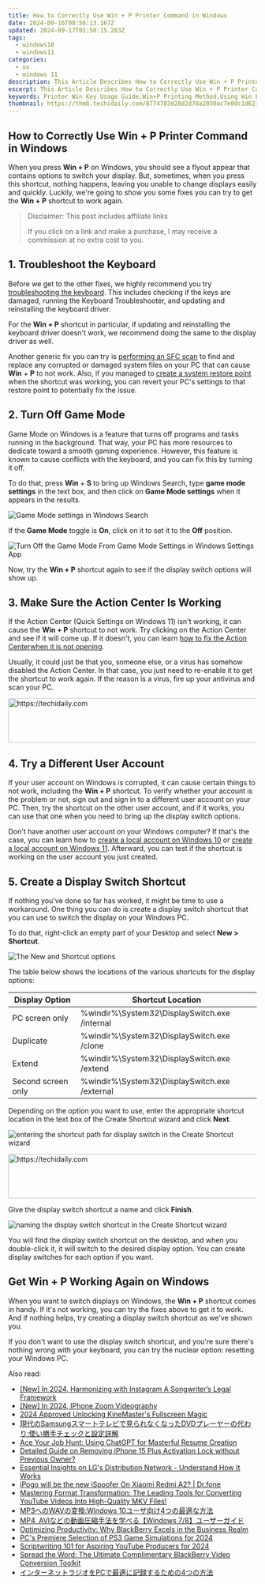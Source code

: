 ```yaml
---
title: How to Correctly Use Win + P Printer Command in Windows
date: 2024-09-16T08:56:13.167Z
updated: 2024-09-17T01:50:15.283Z
tags:
  - windows10
  - windows11
categories:
  - os
  - windows 11
description: This Article Describes How to Correctly Use Win + P Printer Command in Windows
excerpt: This Article Describes How to Correctly Use Win + P Printer Command in Windows
keywords: Printer Win Key Usage Guide,Win+P Printing Method,Using Win P Print Feature,Correct Windows Printer Shortcut,Navigating Win + P Command,Executing Win P in Windows,Mastering Win+P Printer Option
thumbnail: https://thmb.techidaily.com/8774783d28d2d78a2030ac7e0dc1d6230634beecdba672087a8494366974e451.jpg
---
```


## How to Correctly Use Win + P Printer Command in Windows

 When you press **Win + P** on Windows, you should see a flyout appear that contains options to switch your display. But, sometimes, when you press this shortcut, nothing happens, leaving you unable to change displays easily and quickly. Luckily, we're going to show you some fixes you can try to get the **Win + P** shortcut to work again.

>  Disclaimer: This post includes affiliate links
>
>  If you click on a link and make a purchase, I may receive a commission at no extra cost to you.
>

## 1\. Troubleshoot the Keyboard

 Before we get to the other fixes, we highly recommend you try [troubleshooting the keyboard](https://www.makeuseof.com/fix-keyboard-keys-not-working-windows/). This includes checking if the keys are damaged, running the Keyboard Troubleshooter, and updating and reinstalling the keyboard driver.

 For the **Win + P** shortcut in particular, if updating and reinstalling the keyboard driver doesn't work, we recommend doing the same to the display driver as well.

 Another generic fix you can try is [performing an SFC scan](https://www.makeuseof.com/system-file-checker-sfc-windows/) to find and replace any corrupted or damaged system files on your PC that can cause **Win** \+ **P** to not work. Also, if you managed to [create a system restore point](https://www.makeuseof.com/use-system-restore-windows/) when the shortcut was working, you can revert your PC's settings to that restore point to potentially fix the issue.

## 2\. Turn Off Game Mode

 Game Mode on Windows is a feature that turns off programs and tasks running in the background. That way, your PC has more resources to dedicate toward a smooth gaming experience. However, this feature is known to cause conflicts with the keyboard, and you can fix this by turning it off.

 To do that, press **Win** \+ **S** to bring up Windows Search, type **game mode settings** in the text box, and then click on **Game Mode settings** when it appears in the results.

![Game Mode settings in Windows Search](https://static1.makeuseofimages.com/wordpress/wp-content/uploads/2023/07/game-mode-settings-windows-search.jpg)

 If the **Game Mode** toggle is **On**, click on it to set it to the **Off** position.

![Turn Off the Game Mode From Game Mode Settings in Windows Settings App](https://static1.makeuseofimages.com/wordpress/wp-content/uploads/2023/05/1-turn-off-the-game-mode-from-game-mode-settings-in-windows-settings-app.jpg)

 Now, try the **Win + P** shortcut again to see if the display switch options will show up.

## 3\. Make Sure the Action Center Is Working

 If the Action Center (Quick Settings on Windows 11) isn't working, it can cause the **Win + P** shortcut to not work. Try clicking on the Action Center and see if it will come up. If it doesn't, you can learn [how to fix the Action Center](https://www.makeuseof.com/windows-11-action-center-not-opening/)[when it is not opening](http://www.makeuseof.com/windows-11-action-center-not-opening/).

 Usually, it could just be that you, someone else, or a virus has somehow disabled the Action Center. In that case, you just need to re-enable it to get the shortcut to work again. If the reason is a virus, fire up your antivirus and scan your PC.

<!-- affiliate ads begin -->
<a href="https://unicoeye.pxf.io/c/5597632/2134235/18498" target="_top" id="2134235">
  <img src="//a.impactradius-go.com/display-ad/18498-2134235" border="0" alt="https://techidaily.com" width="728" height="90"/>
</a>
<img height="0" width="0" src="https://unicoeye.pxf.io/i/5597632/2134235/18498" style="position:absolute;visibility:hidden;" border="0" />
<!-- affiliate ads end -->

## 4\. Try a Different User Account

 If your user account on Windows is corrupted, it can cause certain things to not work, including the **Win + P** shortcut. To verify whether your account is the problem or not, sign out and sign in to a different user account on your PC. Then, try the shortcut on the other user account, and if it works, you can use that one when you need to bring up the display switch options.

 Don't have another user account on your Windows computer? If that's the case, you can learn how to [create a local account on Windows 10](https://www.makeuseof.com/ways-to-create-local-user-account-windows/) or [create a local account on Windows 11](https://www.makeuseof.com/windows-11-create-local-user-account/). Afterward, you can test if the shortcut is working on the user account you just created.

## 5\. Create a Display Switch Shortcut

 If nothing you've done so far has worked, it might be time to use a workaround. One thing you can do is create a display switch shortcut that you can use to switch the display on your Windows PC.

 To do that, right-click an empty part of your Desktop and select **New > Shortcut**.

![The New and Shortcut options](https://static1.makeuseofimages.com/wordpress/wp-content/uploads/2023/02/new-shortcut-options.jpg)

 The table below shows the locations of the various shortcuts for the display options:

| Display Option     | Shortcut Location                               |
| ------------------ | ----------------------------------------------- |
| PC screen only     | %windir%\\System32\\DisplaySwitch.exe /internal |
| Duplicate          | %windir%\\System32\\DisplaySwitch.exe /clone    |
| Extend             | %windir%\\System32\\DisplaySwitch.exe /extend   |
| Second screen only | %windir%\\System32\\DisplaySwitch.exe /external |

 Depending on the option you want to use, enter the appropriate shortcut location in the text box of the Create Shortcut wizard and click **Next**.

![entering the shortcut path for display switch in the Create Shortcut wizard](https://static1.makeuseofimages.com/wordpress/wp-content/uploads/2023/07/create-shortcut-display-switch-shortcut.jpg)

<!-- affiliate ads begin -->
<a href="https://aligracehair.sjv.io/c/5597632/2135419/19272" target="_top" id="2135419">
  <img src="//a.impactradius-go.com/display-ad/19272-2135419" border="0" alt="https://techidaily.com" width="728" height="90"/>
</a>
<img height="0" width="0" src="https://aligracehair.sjv.io/i/5597632/2135419/19272" style="position:absolute;visibility:hidden;" border="0" />
<!-- affiliate ads end -->

 Give the display switch shortcut a name and click **Finish**.

![naming the display switch shortcut in the Create Shortcut wizard](https://static1.makeuseofimages.com/wordpress/wp-content/uploads/2023/07/naming-display-switch-shortcut.jpg)

 You will find the display switch shortcut on the desktop, and when you double-click it, it will switch to the desired display option. You can create display switches for each option if you want.

## Get Win + P Working Again on Windows

 When you want to switch displays on Windows, the **Win + P** shortcut comes in handy. If it's not working, you can try the fixes above to get it to work. And if nothing helps, try creating a display switch shortcut as we've shown you.

 If you don't want to use the display switch shortcut, and you're sure there's nothing wrong with your keyboard, you can try the nuclear option: resetting your Windows PC.

<ins class="adsbygoogle"
      style="display:block"
      data-ad-client="ca-pub-7571918770474297"
      data-ad-slot="8358498916"
      data-ad-format="auto"
      data-full-width-responsive="true"></ins>
    

<span class="atpl-alsoreadstyle">Also read:</span>
<div><ul>
<li><a href="https://instagram-clips.techidaily.com/new-in-2024-harmonizing-with-instagram-a-songwriters-legal-framework/"><u>[New] In 2024, Harmonizing with Instagram A Songwriter’s Legal Framework</u></a></li>
<li><a href="https://digital-screen-recording.techidaily.com/new-in-2024-iphone-zoom-videography/"><u>[New] In 2024, IPhone Zoom Videography</u></a></li>
<li><a href="https://fox-friendly.techidaily.com/2024-approved-unlocking-kinemasters-fullscreen-magic/"><u>2024 Approved Unlocking KineMaster's Fullscreen Magic</u></a></li>
<li><a href="https://win11.techidaily.com/samsungdvd/"><u>現代のSamsungスマートテレビで見られなくなったDVDプレーヤーの代わり:使い勝手チェックと設定詳解</u></a></li>
<li><a href="https://tech-hub.techidaily.com/ace-your-job-hunt-using-chatgpt-for-masterful-resume-creation/"><u>Ace Your Job Hunt: Using ChatGPT for Masterful Resume Creation</u></a></li>
<li><a href="https://apple-account.techidaily.com/detailed-guide-on-removing-iphone-15-plus-activation-lock-without-previous-owner-by-drfone-ios/"><u>Detailed Guide on Removing iPhone 15 Plus Activation Lock without Previous Owner?</u></a></li>
<li><a href="https://techtrends.techidaily.com/essential-insights-on-lgs-distribution-network-understand-how-it-works/"><u>Essential Insights on LG's Distribution Network - Understand How It Works</u></a></li>
<li><a href="https://change-location.techidaily.com/ipogo-will-be-the-new-ispoofer-on-xiaomi-redmi-a2-drfone-by-drfone-virtual-android/"><u>iPogo will be the new iSpoofer On Xiaomi Redmi A2? | Dr.fone</u></a></li>
<li><a href="https://win11.techidaily.com/mastering-format-transformation-the-leading-tools-for-converting-youtube-videos-into-high-quality-mkv-files/"><u>Mastering Format Transformation: The Leading Tools for Converting YouTube Videos Into High-Quality MKV Files!</u></a></li>
<li><a href="https://win11.techidaily.com/mp3wavwindows-104/"><u>MP3へのWAVの変換:Windows 10ユーザ向け4つの最適な方法</u></a></li>
<li><a href="https://win11.techidaily.com/mp4-aviwindows-78/"><u>MP4, AVIなどの動画圧縮手法を学べる【Windows 7/8】ユーザーガイド</u></a></li>
<li><a href="https://win11.techidaily.com/optimizing-productivity-why-blackberry-excels-in-the-business-realm/"><u>Optimizing Productivity: Why BlackBerry Excels in the Business Realm</u></a></li>
<li><a href="https://screen-activity-recording.techidaily.com/pcs-premiere-selection-of-ps3-game-simulations-for-2024/"><u>PC's Premiere Selection of PS3 Game Simulations for 2024</u></a></li>
<li><a href="https://facebook-video-share.techidaily.com/scriptwriting-101-for-aspiring-youtube-producers-for-2024/"><u>Scriptwriting 101 for Aspiring YouTube Producers for 2024</u></a></li>
<li><a href="https://win11.techidaily.com/spread-the-word-the-ultimate-complimentary-blackberry-video-conversion-toolkit/"><u>Spread the Word: The Ultimate Complimentary BlackBerry Video Conversion Toolkit</u></a></li>
<li><a href="https://win11.techidaily.com/pc4/"><u>インターネットラジオをPCで最適に記録するための4つの方法</u></a></li>
</ul></div>

